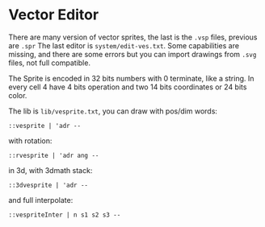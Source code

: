 # Vector Editor

There are many version of vector sprites, the last is the `.vsp` files, previous are `.spr`
The last editor is `system/edit-ves.txt`. Some capabilities are missing, and there are some errors but you can import drawings from `.svg` files, not full compatible.

The Sprite is encoded in 32 bits numbers with 0 terminate, like a string. In every cell 4 have 4 bits operation and two 14 bits coordinates or 24 bits color.

The lib is `lib/vesprite.txt`, you can draw with pos/dim words:

```
::vesprite | 'adr --
```

with rotation:

```
::rvesprite | 'adr ang --
```

in 3d, with 3dmath stack:

```
::3dvesprite | 'adr --
```

and full interpolate:

```
::vespriteInter | n s1 s2 s3 --
```
